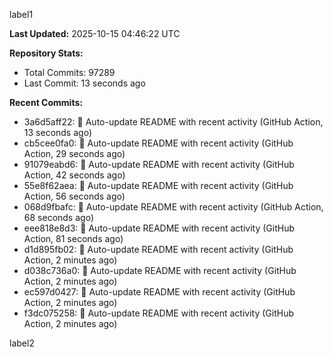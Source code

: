 
label1 
<!-- ACTIVITY_START -->
**Last Updated:** 2025-10-15 04:46:22 UTC

**Repository Stats:**
- Total Commits: 97289
- Last Commit: 13 seconds ago

**Recent Commits:**
- 3a6d5aff22: 🤖 Auto-update README with recent activity (GitHub Action, 13 seconds ago)
- cb5cee0fa0: 🤖 Auto-update README with recent activity (GitHub Action, 29 seconds ago)
- 91079eabd6: 🤖 Auto-update README with recent activity (GitHub Action, 42 seconds ago)
- 55e8f62aea: 🤖 Auto-update README with recent activity (GitHub Action, 56 seconds ago)
- 068d9fbafc: 🤖 Auto-update README with recent activity (GitHub Action, 68 seconds ago)
- eee818e8d3: 🤖 Auto-update README with recent activity (GitHub Action, 81 seconds ago)
- d1d895fb02: 🤖 Auto-update README with recent activity (GitHub Action, 2 minutes ago)
- d038c736a0: 🤖 Auto-update README with recent activity (GitHub Action, 2 minutes ago)
- ec597d0427: 🤖 Auto-update README with recent activity (GitHub Action, 2 minutes ago)
- f3dc075258: 🤖 Auto-update README with recent activity (GitHub Action, 2 minutes ago)
<!-- ACTIVITY_END -->

label2
